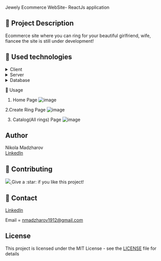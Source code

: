 Jewely Ecommerce WebSite- ReactJs application



## :pencil: Project Description
Ecommerce site where you can ring for your beautiful girlfriend, wife, fiancee
the site is still under development!

## :hammer: Used technologies

<details>
  <summary>Client</summary>
  <ul>
    <li>HTML & CSS</li>
     <li>ReactJS</li>
    
  </ul>
</details>


<details>
  <summary>Server</summary>
  <ul>
    <li>Entity Framework Core</li>
  </ul>
</details>

<details>
<summary>Database</summary>
  <ul>
    <li>MySQL</li>
     
  </ul>
</details>


:eyes: Usage


1. Home Page
![image](https://user-images.githubusercontent.com/89745007/226475798-983ecb90-b01f-47c8-bf0a-95ee0cb5ae05.png)


2.Create Ring Page
![image](https://user-images.githubusercontent.com/89745007/226475844-379b7ccd-0a86-4d28-aac4-2cc42d6ab2f3.png)


3. Catalog(All rings) Page
![image](https://user-images.githubusercontent.com/89745007/226476225-9614077c-4322-489b-8f56-4b74609cb727.png)

## Author
Nikola Madzharov
<br />
[LinkedIn](https://www.linkedin.com/in/nikola-madzharov-106b90236/)


## :wave: Contributing

<a href="https://github.com/Louis3797/awesome-readme-template/graphs/contributors">
  <img src="https://contrib.rocks/image?repo=Louis3797/awesome-readme-template" />
</a>
Give a :star: if you like this project!


## :handshake: Contact

[LinkedIn](https://www.linkedin.com/in/nikola-madzharov-106b90236/)


Email = nmadzharov1912@gmail.com



## License
This project is licensed under the MIT License - see the [LICENSE](LICENSE) file for details
